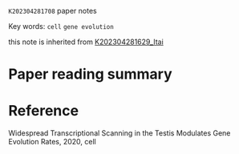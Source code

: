 `K202304281708` paper notes  

 Key words: `cell` `gene evolution`  
 
 this note is inherited from [K202304281629_Itai](./K202304281629_Itai.md)
 
# Paper reading summary





# Reference
Widespread Transcriptional Scanning in the Testis Modulates Gene Evolution Rates, 2020, cell
